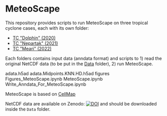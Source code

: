 # MeteoScape

This repository provides scripts to run MeteoScape on three tropical cyclone cases, each with its own folder:
- <a href="https://github.com/pascaloettli/MeteoScape/tree/main/Tropical%20Cyclone/2020-12.DOLPHIN">TC "Dolphin" (2020)</a>
- <a href="https://github.com/pascaloettli/MeteoScape/tree/main/Tropical%20Cyclone/2021-08.NEPARTAK">TC "Nepartak" (2021)</a>
- <a href="https://github.com/pascaloettli/MeteoScape/tree/main/Tropical%20Cyclone/2022-08.MEARI">TC "Meari" (2022)</a>

Each folders contains input data (anndata format) and scripts to 1) read the original NetCDF data (to be put in the <a href="https://github.com/pascaloettli/MeteoScape/tree/main/Tropical%20Cyclone/Data">Data</a> folder), 2) run MeteoScape.
 

adata.h5ad  adata.Midpoints.KNN.HD.h5ad  figures  Figures_MeteoScape.ipynb  MeteoScape.ipynb  Write_Anndata_For_MeteoScape.ipynb

MeteoScape is based on <a href="https://github.com/yusuke-imoto-lab/CellMap">CellMap</a>

NetCDF data are available on Zenodo: <a href="https://doi.org/10.5281/zenodo.11064128"><img src="https://zenodo.org/badge/DOI/10.5281/zenodo.11064128.svg" alt="DOI"></a> and should be downloaded inside the <code>Data</code> folder.

